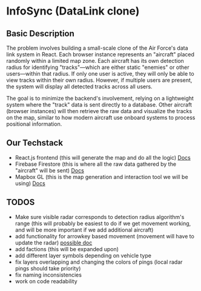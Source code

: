 # InfoSync (DataLink clone)

## Basic Description
The problem involves building a small-scale clone of the Air Force's data link system in React. Each browser instance represents an "aircraft" placed randomly within a limited map zone. Each aircraft has its own detection radius for identifying "tracks"—which are either static "enemies" or other users—within that radius. If only one user is active, they will only be able to view tracks within their own radius. However, if multiple users are present, the system will display all detected tracks across all users.

The goal is to minimize the backend's involvement, relying on a lightweight system where the "track" data is sent directly to a database. Other aircraft (browser instances) will then retrieve the raw data and visualize the tracks on the map, similar to how modern aircraft use onboard systems to process positional information.

## Our Techstack
* React.js frontend (this will generate the map and do all the logic) [Docs](https://legacy.reactjs.org/docs/getting-started.html)
* Firebase Firestore (this is where all the raw data gathered by the "aircraft" will be sent) [Docs](https://firebase.google.com/docs/firestore)
* Mapbox GL (this is the map generation and interaction tool we will be using) [Docs](https://docs.mapbox.com/#maps)

## TODOS
* Make sure visible radar corresponds to detection radius algorithm's range (this will probably be easiest to do if we get movement working, and will be more important if we add additional aircraft)
* add functionality for arrowkey based movement (movement will have to update the radar) [possible doc](https://docs.mapbox.com/mapbox-gl-js/example/live-geojson/)
* add factions (this will be expanded upon)
* add different layer symbols depending on vehicle type
* fix layers overlapping and changing the colors of pings (local radar pings should take priority)
* fix naming inconsistencies
* work on code readability


